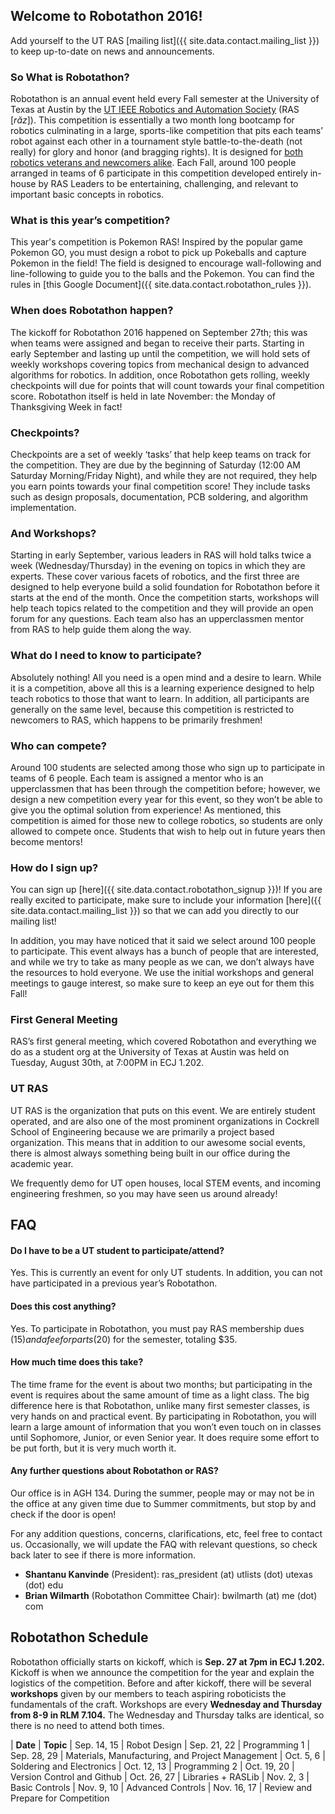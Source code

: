 ## Welcome to Robotathon 2016!

Add yourself to the UT RAS [<span class="bodyLink">mailing list</span>]({{ site.data.contact.mailing_list }}) to keep up-to-date on news and announcements.

### So What is Robotathon?

Robotathon is an annual event held every Fall semester at the University of Texas at Austin by the [<span class="bodyLink">UT IEEE Robotics and Automation Society</span>](robotathon.html#ut-ras) (RAS [_răz_]). This competition is essentially a two month long bootcamp for robotics culminating in a large, sports-like competition that pits each teams’ robot against each other in a tournament style battle-to-the-death (not really) for glory and honor (and bragging rights). It is designed for [<span class="bodyLink">both robotics veterans and newcomers alike</span>](robotathon.html#what-do-i-need-to-know-to-participate). Each Fall, around 100 people arranged in teams of 6 participate in this competition developed entirely in-house by RAS Leaders to be entertaining, challenging, and relevant to important basic concepts in robotics.

### What is this year’s competition?

This year's competition is Pokemon RAS! Inspired by the popular game Pokemon GO, you must design a robot to pick up Pokeballs and capture Pokemon in the field! The field is designed to encourage wall-following and line-following to guide you to the balls and the Pokemon. You can find the rules in [this Google Document]({{ site.data.contact.robotathon_rules }}).

### When does Robotathon happen?

The kickoff for Robotathon 2016 happened on September 27th; this was when teams were assigned and began to receive their parts. Starting in early September and lasting up until the competition, we will hold sets of weekly workshops covering topics from mechanical design to advanced algorithms for robotics. In addition, once Robotathon gets rolling, weekly checkpoints will due for points that will count towards your final competition score. Robotathon itself is held in late November: the Monday of Thanksgiving Week in fact!

### Checkpoints?

  Checkpoints are a set of weekly ‘tasks’ that help keep teams on track for the competition. They are due by the beginning of Saturday (12:00 AM Saturday Morning/Friday Night), and while they are not required, they help you earn points towards your final competition score! They include tasks such as design proposals, documentation, PCB soldering, and algorithm implementation.

### And Workshops?

  Starting in early September, various leaders in RAS will hold talks twice a week (Wednesday/Thursday) in the evening on topics in which they are experts. These cover various facets of robotics, and the first three are designed to help everyone build a solid foundation for Robotathon before it starts at the end of the month. Once the competition starts, workshops will help teach topics related to the competition and they will provide an open forum for any questions. Each team also has an upperclassmen mentor from RAS to help guide them along the way.

### What do I need to know to participate?

  Absolutely nothing! All you need is a open mind and a desire to learn. While it is a competition, above all this is a learning experience designed to help teach robotics to those that want to learn. In addition, all participants are generally on the same level, because this competition is restricted to newcomers to RAS, which happens to be primarily freshmen!


### Who can compete?

  Around 100 students are selected among those who sign up to participate in teams of 6 people. Each team is assigned a mentor who is an upperclassmen that has been through the competition before; however, we design a new competition every year for this event, so they won’t be able to give you the optimal solution from experience! As mentioned, this competition is aimed for those new to college robotics, so students are only allowed to compete once. Students that wish to help out in future years then become mentors!


### How do I sign up?

  You can sign up [here]({{ site.data.contact.robotathon_signup }})! If you are really excited to participate, make sure to include your information [<span class="bodyLink">here</span>]({{ site.data.contact.mailing_list }}) so that we can add you directly to our mailing list!

  In addition, you may have noticed that it said we select around 100 people to participate. This event always has a bunch of people that are interested, and while we try to take as many people as we can, we don’t always have the resources to hold everyone. We use the initial workshops and general meetings to gauge interest, so make sure to keep an eye out for them this Fall!

### First General Meeting

  RAS’s first general meeting, which covered Robotathon and everything we do as a student org at the University of Texas at Austin was held on Tuesday, August 30th, at 7:00PM in ECJ 1.202.

### UT RAS

  UT RAS is the organization that puts on this event. We are entirely student operated, and are also one of the most prominent organizations in Cockrell School of Engineering because we are primarily a project based organization. This means that in addition to our awesome social events, there is almost always something being built in our office during the academic year.

  We frequently demo for UT open houses, local STEM events, and incoming engineering freshmen, so you may have seen us around already!

## FAQ

#### Do I have to be a UT student to participate/attend?
Yes. This is currently an event for only UT students. In addition, you can not have participated in a previous year’s Robotathon.

#### Does this cost anything?
Yes. To participate in Robotathon, you must pay RAS membership dues ($15) and a fee for parts ($20) for the semester, totaling $35.

#### How much time does this take?
The time frame for the event is about two months; but participating in the event is requires about the same amount of time as a light class. The big difference here is that Robotathon, unlike many first semester classes, is very hands on and practical event. By participating in Robotathon, you will learn a large amount of information that you won’t even touch on in classes until Sophomore, Junior, or even Senior year. It does require some effort to be put forth, but it is very much worth it.


#### Any further questions about Robotathon or RAS?

  Our office is in AGH 134. During the summer, people may or may not be in the office at any given time due to Summer commitments, but stop by and check if the door is open!

  For any addition questions, concerns, clarifications, etc, feel free to contact us. Occasionally, we will update the FAQ with relevant questions, so check back later to see if there is more information.

- **Shantanu Kanvinde** (President): ras\_president (at) utlists (dot) utexas (dot) edu
- **Brian Wilmarth** (Robotathon Committee Chair): bwilmarth (at) me (dot) com

## Robotathon Schedule

Robotathon officially starts on kickoff, which is **Sep. 27 at 7pm in ECJ 1.202.**  Kickoff is when we announce the competition for the year and explain the logistics of the competition.  Before and after kickoff, there will be several **workshops** given by our members to teach aspiring roboticists the fundamentals of the craft.  Workshops are every **Wednesday and Thursday from 8-9 in RLM 7.104.** The Wednesday and Thursday talks are identical, so there is no need to attend both times.

| **Date**     | **Topic**
| Sep. 14, 15  | Robot Design
| Sep. 21, 22  | Programming 1
| Sep. 28, 29  | Materials, Manufacturing, and Project Management
| Oct.  5,  6  | Soldering and Electronics
| Oct. 12, 13  | Programming 2
| Oct. 19, 20  | Version Control and Github
| Oct. 26, 27  | Libraries + RASLib
| Nov.  2,  3  | Basic Controls
| Nov.  9, 10  | Advanced Controls
| Nov. 16, 17  | Review and Prepare for Competition


